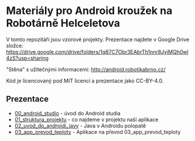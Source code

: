 # Materiály pro Android kroužek na Robotárně Helceletova

V tomto repozitáři jsou vzorové projekty. Prezentace najdete
v Google Drive složce: https://drive.google.com/drive/folders/1q87C7Obr3EAbrTh1nnr8JyiMQh0wl4zS?usp=sharing

"Stěna" s užitečnými informacemi: http://android.robotikabrno.cz/

Kód je licencovaný pod MIT licencí a prezentace jako CC-BY-4.0.

## Prezentace
* [00_android_studio](https://docs.google.com/presentation/d/1ztOmegQtImli1QbDl2Q2_72KdRrxPmzQ4TgcsQX9h0I/edit?usp=sharing) - úvod do Android studia
* [01_struktura_projektu](https://docs.google.com/presentation/d/1sUc5TxD0FlNWZT4gqCzjfaBPLxHX8uHtWNKukIKlpjI/edit?usp=sharing) - co najdeme v projektu naší aplikace
* [02_uvod_do_androidi_javy](https://docs.google.com/presentation/d/16Rp0MTegHllBvYUa25uYLY0l2QHaQcBcgqx0VUaNT4k/edit?usp=sharing) - Java v Androidu polopatě
* [03_app_prevod_teploty](https://docs.google.com/presentation/d/1PZ2Lm8T9VoKYHKuWUZF0hBzLppXkj0o9yiO7LEtmtrs/edit?usp=sharing) - Aplikace na převod 03_app_prevod_teploty
